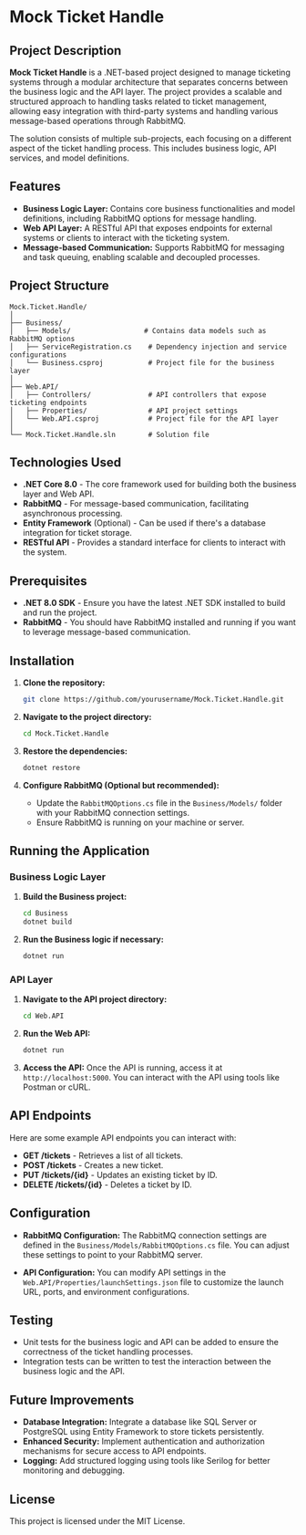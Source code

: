 
# Mock Ticket Handle

## Project Description
**Mock Ticket Handle** is a .NET-based project designed to manage ticketing systems through a modular architecture that separates concerns between the business logic and the API layer. The project provides a scalable and structured approach to handling tasks related to ticket management, allowing easy integration with third-party systems and handling various message-based operations through RabbitMQ.

The solution consists of multiple sub-projects, each focusing on a different aspect of the ticket handling process. This includes business logic, API services, and model definitions.

## Features
- **Business Logic Layer:** Contains core business functionalities and model definitions, including RabbitMQ options for message handling.
- **Web API Layer:** A RESTful API that exposes endpoints for external systems or clients to interact with the ticketing system.
- **Message-based Communication:** Supports RabbitMQ for messaging and task queuing, enabling scalable and decoupled processes.

## Project Structure

```
Mock.Ticket.Handle/
│
├── Business/
│   ├── Models/                  # Contains data models such as RabbitMQ options
│   ├── ServiceRegistration.cs    # Dependency injection and service configurations
│   └── Business.csproj           # Project file for the business layer
│
├── Web.API/
│   ├── Controllers/              # API controllers that expose ticketing endpoints
│   ├── Properties/               # API project settings
│   └── Web.API.csproj            # Project file for the API layer
│
└── Mock.Ticket.Handle.sln        # Solution file
```

## Technologies Used
- **.NET Core 8.0** - The core framework used for building both the business layer and Web API.
- **RabbitMQ** - For message-based communication, facilitating asynchronous processing.
- **Entity Framework** (Optional) - Can be used if there's a database integration for ticket storage.
- **RESTful API** - Provides a standard interface for clients to interact with the system.

## Prerequisites
- **.NET 8.0 SDK** - Ensure you have the latest .NET SDK installed to build and run the project.
- **RabbitMQ** - You should have RabbitMQ installed and running if you want to leverage message-based communication.

## Installation

1. **Clone the repository:**
   ```bash
   git clone https://github.com/yourusername/Mock.Ticket.Handle.git
   ```

2. **Navigate to the project directory:**
   ```bash
   cd Mock.Ticket.Handle
   ```

3. **Restore the dependencies:**
   ```bash
   dotnet restore
   ```

4. **Configure RabbitMQ (Optional but recommended):**
   - Update the `RabbitMQOptions.cs` file in the `Business/Models/` folder with your RabbitMQ connection settings.
   - Ensure RabbitMQ is running on your machine or server.

## Running the Application

### Business Logic Layer
1. **Build the Business project:**
   ```bash
   cd Business
   dotnet build
   ```

2. **Run the Business logic if necessary:**
   ```bash
   dotnet run
   ```

### API Layer
1. **Navigate to the API project directory:**
   ```bash
   cd Web.API
   ```

2. **Run the Web API:**
   ```bash
   dotnet run
   ```

3. **Access the API:**
   Once the API is running, access it at `http://localhost:5000`. You can interact with the API using tools like Postman or cURL.

## API Endpoints
Here are some example API endpoints you can interact with:

- **GET /tickets** - Retrieves a list of all tickets.
- **POST /tickets** - Creates a new ticket.
- **PUT /tickets/{id}** - Updates an existing ticket by ID.
- **DELETE /tickets/{id}** - Deletes a ticket by ID.

## Configuration
- **RabbitMQ Configuration:** The RabbitMQ connection settings are defined in the `Business/Models/RabbitMQOptions.cs` file. You can adjust these settings to point to your RabbitMQ server.

- **API Configuration:** You can modify API settings in the `Web.API/Properties/launchSettings.json` file to customize the launch URL, ports, and environment configurations.

## Testing
- Unit tests for the business logic and API can be added to ensure the correctness of the ticket handling processes.
- Integration tests can be written to test the interaction between the business logic and the API.

## Future Improvements
- **Database Integration:** Integrate a database like SQL Server or PostgreSQL using Entity Framework to store tickets persistently.
- **Enhanced Security:** Implement authentication and authorization mechanisms for secure access to API endpoints.
- **Logging:** Add structured logging using tools like Serilog for better monitoring and debugging.

## License
This project is licensed under the MIT License.
